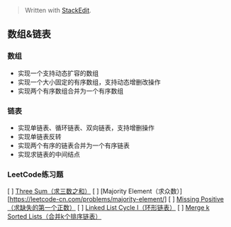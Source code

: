 


> Written with [StackEdit](https://stackedit.io/).

## 数组&链表
### 数组
* 实现一个支持动态扩容的数组
* 实现一个大小固定的有序数组，支持动态增删改操作
* 实现两个有序数组合并为一个有序数组

### 链表
* 实现单链表、循环链表、双向链表，支持增删操作
* 实现单链表反转
* 实现两个有序的链表合并为一个有序链表
* 实现求链表的中间结点

### LeetCode练习题
[  ] [Three Sum（求三数之和）](https://leetcode-cn.com/problems/3sum/)
[ ] [Majority Element（求众数）][https://leetcode-cn.com/problems/majority-element/]
[ ] [Missing Positive（求缺失的第一个正数）](https://leetcode-cn.com/problems/first-missing-positive/)
[ ] [Linked List Cycle I（环形链表）](https://leetcode-cn.com/problems/linked-list-cycle/)
[ ] [Merge k Sorted Lists（合并k个排序链表）](https://leetcode-cn.com/problems/merge-k-sorted-lists/)

<!--stackedit_data:
eyJoaXN0b3J5IjpbLTE1ODU2MjU5XX0=
-->